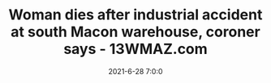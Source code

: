 ---
"title": "Woman dies after industrial accident at south Macon warehouse, coroner says - 13WMAZ.com"
"date": "2021-6-28 7:0:0"
"feed_name": "GOOGLENEWSINDUSTRIAL"
"feed_website": "https://news.google.com/search?q=industrial%2Bincident&hl=en-US&gl=US&ceid=US:en"
"feed_rss": "https://news.google.com/rss/search?q=industrial%2Bincident&hl=en-US&gl=US&ceid=US:en"
"link": "https://www.13wmaz.com/article/news/local/fatal-industrial-accident-at-south-macon-warehouse/93-ef4e32e7-8093-4c7d-8db5-a6c4fd38d544"
"file": "_posts/2021-1-1-a69a0ceafd865796e654ffc8b13cf2d267ad8870.md"
"accident": "1"
"drilling": "0"
---